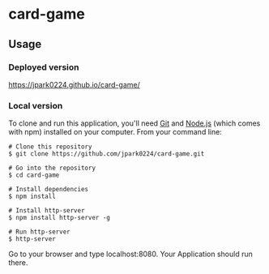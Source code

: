 # card-game

## Usage
### Deployed version
https://jpark0224.github.io/card-game/

### Local version
To clone and run this application, you'll need [Git](https://git-scm.com/) and [Node.js](https://nodejs.org/en/) (which comes with npm) installed on your computer. From your command line:

```
# Clone this repository
$ git clone https://github.com/jpark0224/card-game.git

# Go into the repository
$ cd card-game

# Install dependencies
$ npm install

# Install http-server
$ npm install http-server -g

# Run http-server
$ http-server
```

Go to your browser and type localhost:8080. Your Application should run there.
